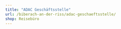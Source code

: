 ```yaml
---
title: "ADAC Geschäftsstelle"
url: /biberach-an-der-riss/adac-geschaeftsstelle/
shop: Reisebüro
---
```

